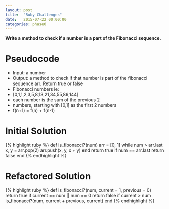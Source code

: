 ```yaml
---
layout: post
title:  "Ruby Challenges"
date:   2015-07-22 00:00:00
categories: phase0
---
```

**Write a method to check if a number is a part of the Fibonacci sequence.**

# Pseudocode
- Input: a number
- Output: a method to check if that number is part of the fibonacci sequence arr. Return true or false
- Fibonacci numbers ie:
- [0,1,1,2,3,5,8,13,21,34,55,89,144]
- each number is the sum of the previous 2
- numbers, starting with [0,1] as the first 2 numbers
- f(n+1) = f(n) + f(n-1)


# Initial Solution
{% highlight ruby %}
def is_fibonacci?(num)
  arr = [0, 1]
  while num > arr.last
    x, y = arr.pop(2)
      arr.push(x, y, x + y)
  end
  return true if num == arr.last
  return false
 end
 {% endhighlight %}

# Refactored Solution
{% highlight ruby %}
def is_fibonacci?(num, current = 1, previous = 0)
  return true if current == num || num == 0
  return false if current > num
  is_fibonacci?(num, current + previous, current)
end
{% endhighlight %}

